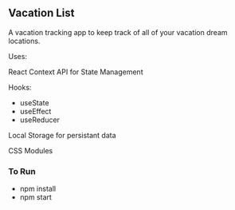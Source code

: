 ## Vacation List

A vacation tracking app to keep track of all of your vacation dream locations.

Uses:

React Context API for State Management

Hooks:
  - useState
  - useEffect
  - useReducer

Local Storage for persistant data

CSS Modules


### To Run

- npm install
- npm start


